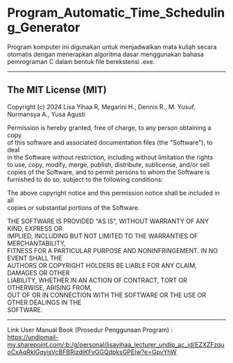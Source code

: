 # Program_Automatic_Time_Scheduling_Generator  
Program komputer ini digunakan untuk menjadwalkan mata kuliah secara otomatis dengan menerapkan algoritma dasar menggunakan bahasa pemrograman C dalam bentuk file berekstensi .exe.  

---  
## The MIT License (MIT)  
  
Copyright (c) 2024 Lisa Yihaa R, Megarini H., Dennis R., M. Yusuf, Nurmansya A., Yusa Agusti  
  
 Permission is hereby granted, free of charge, to any person obtaining a copy  
 of this software and associated documentation files (the "Software"), to deal  
 in the Software without restriction, including without limitation the rights  
 to use, copy, modify, merge, publish, distribute, sublicense, and/or sell  
 copies of the Software, and to permit persons to whom the Software is  
 furnished to do so, subject to the following conditions:  
  
 The above copyright notice and this permission notice shall be included in all  
 copies or substantial portions of the Software.  

 THE SOFTWARE IS PROVIDED "AS IS", WITHOUT WARRANTY OF ANY KIND, EXPRESS OR  
 IMPLIED, INCLUDING BUT NOT LIMITED TO THE WARRANTIES OF MERCHANTABILITY,  
 FITNESS FOR A PARTICULAR PURPOSE AND NONINFRINGEMENT. IN NO EVENT SHALL THE  
 AUTHORS OR COPYRIGHT HOLDERS BE LIABLE FOR ANY CLAIM, DAMAGES OR OTHER  
 LIABILITY, WHETHER IN AN ACTION OF CONTRACT, TORT OR OTHERWISE, ARISING FROM,  
 OUT OF OR IN CONNECTION WITH THE SOFTWARE OR THE USE OR OTHER DEALINGS IN THE  
 SOFTWARE. 
 
---  
  
  
Link User Manual Book (Prosedur Penggunaan Program) :  
https://undipmail-my.sharepoint.com/:b:/g/personal/lisayihaa_lecturer_undip_ac_id/EZXZFzquoCxAqRklGqyisVcBFBRizdiKFvGGQdpksGPEIw?e=GpvYhW  
